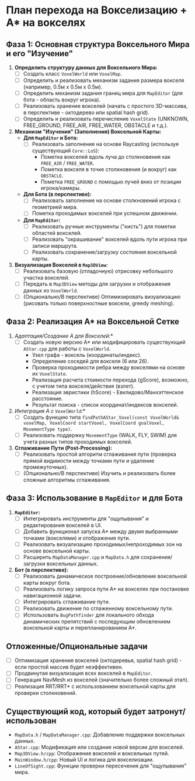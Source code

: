 # План перехода на Вокселизацию + A* на вокселях

## Фаза 1: Основная структура Воксельного Мира и его "Изучение"

1. **Определить структуру данных для Воксельного Мира:**
    * [ ] Создать класс `VoxelWorld` или `VoxelMap`.
    * [ ] Определить и реализовать механизм задания размера вокселя (например, 0.5м x 0.5м x 0.5м).
    * [ ] Определить механизм задания границ мира для `MapEditor` (для бота - область вокруг игрока).
    * [ ] Реализовать хранение вокселей (начать с простого 3D-массива, в перспективе - октодерево или spatial hash grid).
    * [ ] Определить и реализовать перечисление `VoxelState` (UNKNOWN, FREE_GROUND, FREE_AIR, FREE_WATER, OBSTACLE и т.д.).

2. **Механизм "Изучения" (Заполнения) Воксельной Карты:**
    * **Для `MapEditor` и Бота:**
        * [ ] Реализовать заполнение на основе Raycasting (используя существующий `Core::LoS`):
            * Пометка вокселей вдоль луча до столкновения как `FREE_AIR` / `FREE_WATER`.
            * Пометка вокселя в точке столкновения (и вокруг) как `OBSTACLE`.
            * Пометка `FREE_GROUND` с помощью лучей вниз от позиции игрока/камеры.
    * **Для Бота (в перспективе):**
        * [ ] Реализовать заполнение на основе столкновений игрока с геометрией мира.
        * [ ] Пометка проходимых вокселей при успешном движении.
    * **Для `MapEditor`:**
        * [ ] Реализовать ручные инструменты ("кисть") для пометки областей вокселей.
        * [ ] Реализовать "окрашивание" вокселей вдоль пути игрока при записи маршрута.
        * [ ] Реализовать сохранение/загрузку состояния воксельной карты.

3. **Визуализация Вокселей в `Map3DView`:**
    * [ ] Реализовать базовую (отладочную) отрисовку небольшого участка вокселей.
    * [ ] Передать в `Map3DView` методы для загрузки и отображения данных из `VoxelWorld`.
    * [ ] (Опционально/В перспективе) Оптимизировать визуализацию (рисовать только поверхностные воксели, greedy meshing).

## Фаза 2: Реализация A* на Воксельной Сетке

1. **Адаптация/Создание A* для Вокселей:**
    * [ ] Создать новую версию A* или модифицировать существующий `AStar.cpp` для работы с `VoxelWorld`.
        * Узел графа - воксель (координаты/индекс).
        * Определение соседей для вокселя (6 или 26).
        * Проверка проходимости ребра между вокселями на основе их `VoxelState`.
        * Реализация расчета стоимости перехода (gScore), возможно, с учетом типа вокселя/действия (взлет).
        * Реализация эвристики (hScore) - Евклидово/Манхэттенское расстояние.
        * Результат поиска - список координат/индексов вокселей.

2. **Интеграция A* с `VoxelWorld`:**
    * [ ] Создать функцию типа `findPathAStar_Voxel(const VoxelWorld& voxelMap, VoxelCoord startVoxel, VoxelCoord goalVoxel, MovementType type)`.
    * [ ] Реализовать поддержку `MovementType` (WALK, FLY, SWIM) для учета разных типов проходимых вокселей.

3. **Сглаживание Пути (Post-Processing):**
    * [ ] Реализовать простой алгоритм сглаживания пути (проверка прямой видимости между точками пути и удаление промежуточных).
    * [ ] (Опционально/В перспективе) Изучить и реализовать более сложные алгоритмы сглаживания.

## Фаза 3: Использование в `MapEditor` и для Бота

1. **`MapEditor`:**
    * [ ] Интегрировать инструменты для "ощупывания" и редактирования вокселей в UI.
    * [ ] Добавить функционал запуска A* между двумя выбранными точками (вокселями) и отображения пути.
    * [ ] Реализовать визуализацию проходимых/непроходимых зон на основе воксельной карты.
    * [ ] Расширить `MapDataManager.cpp` и `MapData.h` для сохранения/загрузки воксельных данных.

2. **Бот (в перспективе):**
    * [ ] Реализовать динамическое построение/обновление воксельной карты вокруг бота.
    * [ ] Реализовать логику запроса пути A* на вокселях при постановке навигационной задачи.
    * [ ] Интегрировать сглаживание пути.
    * [ ] Реализовать движение по сглаженному воксельному пути.
    * [ ] Использовать `BugPathfinder` для локального обхода динамических препятствий с последующим обновлением воксельной карты и перепланированием A*.

## Отложенные/Опциональные задачи

* [ ] Оптимизация хранения вокселей (октодеревья, spatial hash grid) - если простой массив будет неэффективен.
* [ ] Продвинутая визуализация всех вокселей в `MapEditor`.
* [ ] Генерация NavMesh из вокселей (значительно более сложный этап).
* [ ] Реализация RRT/RRT\* с использованием воксельной карты для проверки столкновений.

## Существующий код, который будет затронут/использован

* `MapData.h` / `MapDataManager.cpp`: Добавление поддержки воксельных данных.
* `AStar.cpp`: Модификация или создание новой версии для вокселей.
* `Map3DView.h/cpp`: Отображение вокселей и воксельных путей.
* `MainWindow.h/cpp`: Новый UI и логика для вокселизации.
* `LineOfSight.cpp`: Функции проверки пересечения для "ощупывания" мира.

